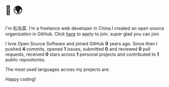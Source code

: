 # 👋 🌍

I'm 松岛菜. I'm a freelance web developer in China.I created an open source organization in GitHub. Click [here](https://github.com/Magic-Academy/.github/issues/new?assignees=&labels=invite+me+to+the+organisation&template=invitation.yml&title=Please+invite+me+to+the+GitHub+Community+Organization) to apply to join. super glad you can join

I love Open Source Software and joined GitHub **0** years ago. Since then I pushed **4** commits, opened **1** issues, submitted **0** and reviewed **0** pull requests, received **0** stars across **1** personal projects and contributed to **1** public repositories.

The most used languages across my projects are:



Happy coding!
